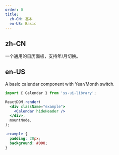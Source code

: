 ```yaml
---
order: 0
title:
  zh-CN: 基本
  en-US: Basic
---
```


## zh-CN

一个通用的日历面板，支持年/月切换。

## en-US

A basic calendar component with Year/Month switch.

```jsx
import { Calendar } from 'ss-ui-library';

ReactDOM.render(
  <div className="example">
    <Calendar hideHeader />
  </div>,
  mountNode,
);
```

```css
.example {
  padding: 20px;
  background: #000;
}
```
